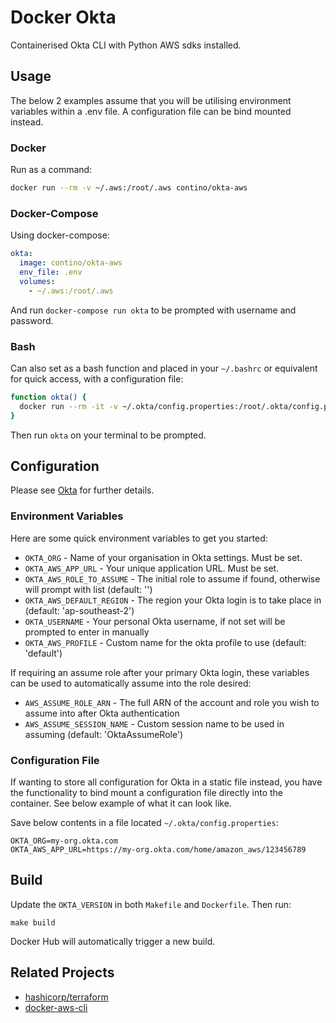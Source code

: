 # Docker Okta
Containerised Okta CLI with Python AWS sdks installed.

## Usage
The below 2 examples assume that you will be utilising environment
variables within a .env file. A configuration file can be bind mounted instead.

### Docker
Run as a command:

```bash
docker run --rm -v ~/.aws:/root/.aws contino/okta-aws
```

### Docker-Compose
Using docker-compose:

```yaml
okta:
  image: contino/okta-aws
  env_file: .env
  volumes:
    - ~/.aws:/root/.aws
```

And run `docker-compose run okta` to be prompted with username and password.

### Bash
Can also set as a bash function and placed in your `~/.bashrc` or equivalent
for quick access, with a configuration file:

```bash
function okta() {
  docker run --rm -it -v ~/.okta/config.properties:/root/.okta/config.properties -v ~/.aws:/root/.aws contino/okta-aws;
}
```

Then run `okta` on your terminal to be prompted.

## Configuration
Please see [Okta](https://github.com/oktadeveloper/okta-aws-cli-assume-role)
for further details.

### Environment Variables
Here are some quick environment variables to get you started:

- `OKTA_ORG` - Name of your organisation in Okta settings. Must be set.
- `OKTA_AWS_APP_URL` - Your unique application URL. Must be set.
- `OKTA_AWS_ROLE_TO_ASSUME` - The initial role to assume if found, otherwise will prompt  with list (default: '')
- `OKTA_AWS_DEFAULT_REGION` - The region your Okta login is to take place in (default: 'ap-southeast-2')
- `OKTA_USERNAME` - Your personal Okta username, if not set will be prompted to enter in manually
- `OKTA_AWS_PROFILE` - Custom name for the okta profile to use (default: 'default')

If requiring an assume role after your primary Okta login, these variables
can be used to automatically assume into the role desired:

- `AWS_ASSUME_ROLE_ARN` - The full ARN of the account and role you wish to assume into after Okta authentication
- `AWS_ASSUME_SESSION_NAME` - Custom session name to be used in assuming (default: 'OktaAssumeRole')

### Configuration File
If wanting to store all configuration for Okta in a static file instead, you
have the functionality to bind mount a configuration file directly into the
container. See below example of what it can look like.

Save below contents in a file located `~/.okta/config.properties`:

```
OKTA_ORG=my-org.okta.com
OKTA_AWS_APP_URL=https://my-org.okta.com/home/amazon_aws/123456789
```

## Build
Update the `OKTA_VERSION` in both `Makefile` and `Dockerfile`. Then run:

    make build

Docker Hub will automatically trigger a new build.

## Related Projects
- [hashicorp/terraform](https://hub.docker.com/r/hashicorp/terraform/)
- [docker-aws-cli](https://github.com/contino/docker-aws-cli)

